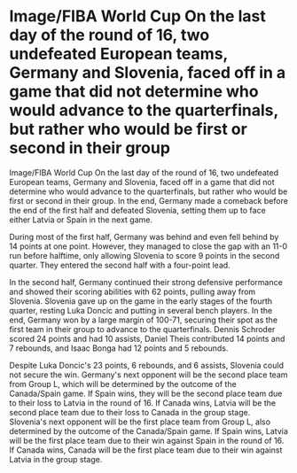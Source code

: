 # Image/FIBA World Cup On the last day of the round of 16, two undefeated European teams, Germany and Slovenia, faced off in a game that did not determine who would advance to the quarterfinals, but rather who would be first or second in their group 
 Image/FIBA World Cup On the last day of the round of 16, two undefeated European teams, Germany and Slovenia, faced off in a game that did not determine who would advance to the quarterfinals, but rather who would be first or second in their group. In the end, Germany made a comeback before the end of the first half and defeated Slovenia, setting them up to face either Latvia or Spain in the next game.

During most of the first half, Germany was behind and even fell behind by 14 points at one point. However, they managed to close the gap with an 11-0 run before halftime, only allowing Slovenia to score 9 points in the second quarter. They entered the second half with a four-point lead.

In the second half, Germany continued their strong defensive performance and showed their scoring abilities with 62 points, pulling away from Slovenia. Slovenia gave up on the game in the early stages of the fourth quarter, resting Luka Doncic and putting in several bench players. In the end, Germany won by a large margin of 100-71, securing their spot as the first team in their group to advance to the quarterfinals. Dennis Schroder scored 24 points and had 10 assists, Daniel Theis contributed 14 points and 7 rebounds, and Isaac Bonga had 12 points and 5 rebounds.

Despite Luka Doncic's 23 points, 6 rebounds, and 6 assists, Slovenia could not secure the win. Germany's next opponent will be the second place team from Group L, which will be determined by the outcome of the Canada/Spain game. If Spain wins, they will be the second place team due to their loss to Latvia in the round of 16. If Canada wins, Latvia will be the second place team due to their loss to Canada in the group stage. Slovenia's next opponent will be the first place team from Group L, also determined by the outcome of the Canada/Spain game. If Spain wins, Latvia will be the first place team due to their win against Spain in the round of 16. If Canada wins, Canada will be the first place team due to their win against Latvia in the group stage.